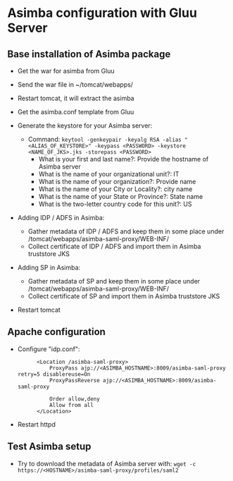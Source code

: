 # Asimba configuration with Gluu Server


## Base installation of Asimba package

* Get the war for asimba from Gluu
* Send the war file in ~/tomcat/webapps/
* Restart tomcat, it will extract the asimba
* Get the asimba.conf template from Gluu
* Generate the keystore for your Asimba server:
    * Command: `keytool -genkeypair -keyalg RSA -alias "<ALIAS_OF_KEYSTORE>" -keypass <PASSWORD> -keystore <NAME_OF_JKS>.jks -storepass <PASSWORD>`
        * What is your first and last name?: Provide the hostname of Asimba server
        * What is the name of your organizational unit?: IT
        * What is the name of your organization?: Provide name
        * What is the name of your City or Locality?: city name
        * What is the name of your State or Province?: State name
        * What is the two-letter country code for this unit?: US
* Adding IDP / ADFS in Asimba: 
    * Gather metadata of IDP / ADFS and keep them in some place under /tomcat/webapps/asimba-saml-proxy/WEB-INF/ 
    * Collect certificate of IDP / ADFS and import them in Asimba truststore JKS

* Adding SP in Asimba: 
    * Gather metadata of SP and keep them in some place under /tomcat/webapps/asimba-saml-proxy/WEB-INF/
    * Collect certificate of SP and import them in Asimba truststore JKS

* Restart tomcat

## Apache configuration

* Configure "idp.conf": 

            <Location /asimba-saml-proxy>
                ProxyPass ajp://<ASIMBA_HOSTNAME>:8009/asimba-saml-proxy retry=5 disablereuse=On
                ProxyPassReverse ajp://<ASIMBA_HOSTNAME>:8009/asimba-saml-proxy
    
                Order allow,deny
                Allow from all
            </Location>

* Restart httpd 

## Test Asimba setup

* Try to download the metadata of Asimba server with: `wget -c https://<HOSTNAME>/asimba-saml-proxy/profiles/saml2`
 




